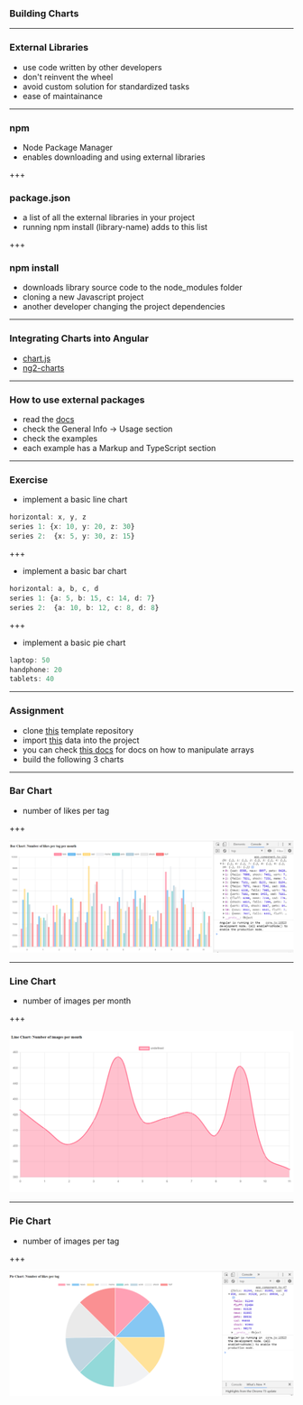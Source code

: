 ### Building Charts

---

### External Libraries

- use code written by other developers
- don't reinvent the wheel
- avoid custom solution for standardized tasks
- ease of maintainance

---

### npm

- Node Package Manager
- enables downloading and using external libraries

+++

### package.json

- a list of all the external libraries in your project
- running <span class="text-blue">npm install (library-name)</span> adds to this list

+++

### npm install

- downloads library source code to the <span class="text-blue">node_modules</span> folder
- cloning a new Javascript project
- another developer changing the project dependencies 

---

### Integrating Charts into Angular

- [chart.js](https://www.chartjs.org/)
- [ng2-charts](https://valor-software.com/ng2-charts)

---

### How to use external packages

- read the [docs](https://valor-software.com/ng2-charts)
- check the <span class="text-blue">General Info -> Usage</span> section
- check the examples
- each example has a <span class="text-blue">Markup</span> and <span class="text-blue">TypeScript</span> section

---

### Exercise

- implement a basic line chart

```ts
horizontal: x, y, z
series 1: {x: 10, y: 20, z: 30}
series 2:  {x: 5, y: 30, z: 15}
```

+++

- implement a basic bar chart

```ts
horizontal: a, b, c, d
series 1: {a: 5, b: 15, c: 14, d: 7}
series 2:  {a: 10, b: 12, c: 8, d: 8}
```

+++

- implement a basic pie chart

```ts
laptop: 50
handphone: 20
tablets: 40
```

---

### Assignment

- clone [this](https://github.com/cmh114933/data-dashboard-example) template repository
- import [this](https://gist.github.com/mingxiangchan/e62818b558c28d61c412cd8362a4a200) data into the project
- you can check [this docs](https://devdocs.io/javascript/global_objects/array) for docs on how to manipulate arrays
- build the following 3 charts

---

### Bar Chart

- number of likes per tag

+++

![chart](bar_chart.png)

---

### Line Chart

- number of images per month

+++

![chart](line_chart.png)

---

### Pie Chart

- number of images per tag

+++

![chart](pie_chart_1.png)
